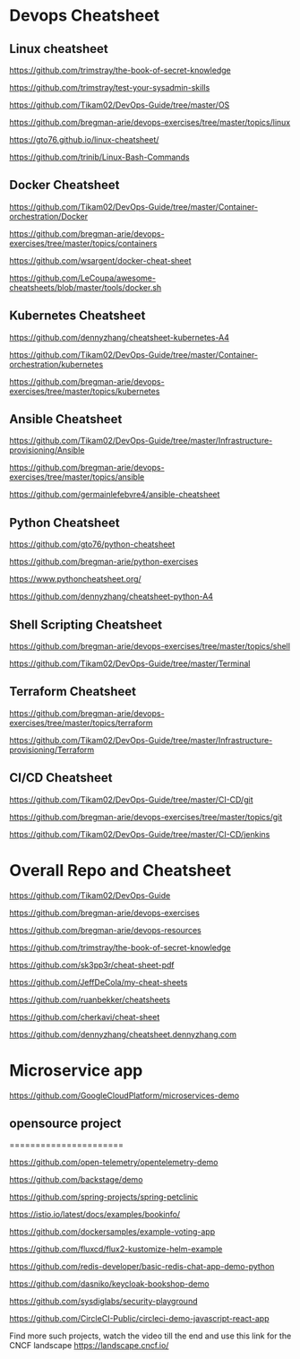 Devops Cheatsheet
=================

Linux cheatsheet
------------------

https://github.com/trimstray/the-book-of-secret-knowledge

https://github.com/trimstray/test-your-sysadmin-skills

https://github.com/Tikam02/DevOps-Guide/tree/master/OS

https://github.com/bregman-arie/devops-exercises/tree/master/topics/linux

https://gto76.github.io/linux-cheatsheet/

https://github.com/trinib/Linux-Bash-Commands


Docker Cheatsheet
-------------------

https://github.com/Tikam02/DevOps-Guide/tree/master/Container-orchestration/Docker

https://github.com/bregman-arie/devops-exercises/tree/master/topics/containers

https://github.com/wsargent/docker-cheat-sheet

https://github.com/LeCoupa/awesome-cheatsheets/blob/master/tools/docker.sh


Kubernetes Cheatsheet
---------------------

https://github.com/dennyzhang/cheatsheet-kubernetes-A4

https://github.com/Tikam02/DevOps-Guide/tree/master/Container-orchestration/kubernetes

https://github.com/bregman-arie/devops-exercises/tree/master/topics/kubernetes


Ansible Cheatsheet
-------------------

https://github.com/Tikam02/DevOps-Guide/tree/master/Infrastructure-provisioning/Ansible

https://github.com/bregman-arie/devops-exercises/tree/master/topics/ansible

https://github.com/germainlefebvre4/ansible-cheatsheet


Python Cheatsheet
------------------
https://github.com/gto76/python-cheatsheet

https://github.com/bregman-arie/python-exercises

https://www.pythoncheatsheet.org/

https://github.com/dennyzhang/cheatsheet-python-A4


Shell Scripting Cheatsheet
---------------------------

https://github.com/bregman-arie/devops-exercises/tree/master/topics/shell

https://github.com/Tikam02/DevOps-Guide/tree/master/Terminal


Terraform Cheatsheet
-------------------
https://github.com/bregman-arie/devops-exercises/tree/master/topics/terraform

https://github.com/Tikam02/DevOps-Guide/tree/master/Infrastructure-provisioning/Terraform


CI/CD Cheatsheet
-----------------
https://github.com/Tikam02/DevOps-Guide/tree/master/CI-CD/git

https://github.com/bregman-arie/devops-exercises/tree/master/topics/git

https://github.com/Tikam02/DevOps-Guide/tree/master/CI-CD/jenkins


Overall Repo and Cheatsheet
===========================
https://github.com/Tikam02/DevOps-Guide

https://github.com/bregman-arie/devops-exercises

https://github.com/bregman-arie/devops-resources

https://github.com/trimstray/the-book-of-secret-knowledge

https://github.com/sk3pp3r/cheat-sheet-pdf

https://github.com/JeffDeCola/my-cheat-sheets

https://github.com/ruanbekker/cheatsheets

https://github.com/cherkavi/cheat-sheet

https://github.com/dennyzhang/cheatsheet.dennyzhang.com

Microservice app
================
https://github.com/GoogleCloudPlatform/microservices-demo


## opensource project
======================

https://github.com/open-telemetry/opentelemetry-demo

https://github.com/backstage/demo

https://github.com/spring-projects/spring-petclinic

https://istio.io/latest/docs/examples/bookinfo/

https://github.com/dockersamples/example-voting-app

https://github.com/fluxcd/flux2-kustomize-helm-example

https://github.com/redis-developer/basic-redis-chat-app-demo-python

https://github.com/dasniko/keycloak-bookshop-demo

https://github.com/sysdiglabs/security-playground

https://github.com/CircleCI-Public/circleci-demo-javascript-react-app

Find more such projects, watch the video till the end and use this link for the CNCF landscape
https://landscape.cncf.io/
